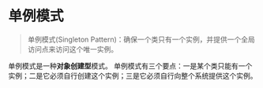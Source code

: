 # 单例模式
> 单例模式(Singleton Pattern)：确保一个类只有一个实例，并提供一个全局访问点来访问这个唯一实例。

单例模式是一种**对象创建型**模式。
单例模式有三个要点：一是某个类只能有一个实例；二是它必须自行创建这个实例；三是它必须自行向整个系统提供这个实例。